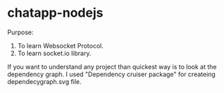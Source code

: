 # chatapp-nodejs

Purpose:
1. To learn Websocket Protocol.
2. To learn socket.io library.

If you want to understand any project than quickest way is to look at the dependency graph.
I used "Dependency cruiser package" for createing dependecygraph.svg file.
